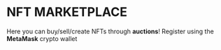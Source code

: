 # NFT MARKETPLACE
Here you can buy/sell/create NFTs through **auctions**! Register using the **MetaMask** crypto wallet
